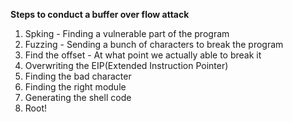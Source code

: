 **Steps to conduct a buffer over flow attack**
1. Spking - Finding a vulnerable part of the program
2. Fuzzing - Sending a bunch of characters to break the program
3. Find the offset - At what point we actually able to break it
4. Overwriting the EIP(Extended Instruction Pointer)
5. Finding the bad character
6. Finding the right module 
7. Generating the shell code
8. Root!
